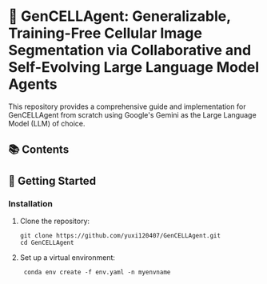 # 🤖 GenCELLAgent: Generalizable, Training-Free Cellular Image Segmentation via Collaborative and Self-Evolving Large Language Model Agents

This repository provides a comprehensive guide and implementation for GenCELLAgent from scratch using Google's Gemini as the Large Language Model (LLM) of choice.


## 📚 Contents


## 🚀 Getting Started


### Installation

1. Clone the repository:
   ```
   git clone https://github.com/yuxi120407/GenCELLAgent.git
   cd GenCELLAgent
   ```

2. Set up a virtual environment:
   ```
    conda env create -f env.yaml -n myenvname
   ```


